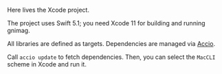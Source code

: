 Here lives the Xcode project.

The project uses Swift 5.1; you need Xcode 11 for building and running gnimag.

All libraries are defined as targets. Dependencies are managed via [Accio](https://github.com/JamitLabs/Accio). 

Call `accio update` to fetch dependencies. Then, you can select the `MacCLI` scheme in Xcode and run it.
